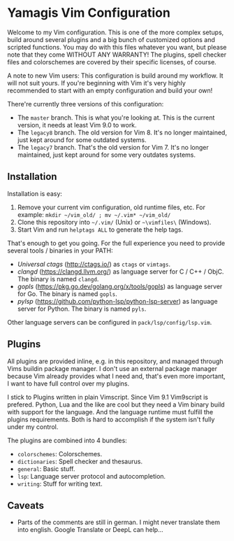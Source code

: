 # Yamagis Vim Configuration

Welcome to my Vim configuration. This is one of the more complex setups,
build around several plugins and a big bunch of customized options and
scripted functions. You may do with this files whatever you want, but
please note that they come WITHOUT ANY WARRANTY! The plugins, spell
checker files and colorschemes are covered by their specific licenses,
of course.

A note to new Vim users: This configuration is build around my workflow.
It will not suit yours. If you're beginning with Vim it's very highly
recommended to start with an empty configuration and build your own!

There're currently three versions of this configuration:

* The `master` branch. This is what you're looking at. This is the
  current version, it needs at least Vim 9.0 to work.
* The `legacy8` branch. The old version for Vim 8. It's no longer
  maintained, just kept around for some outdated systems.
* The `legacy7` branch. That's the old version for Vim 7. It's no longer
  maintained, just kept around for some very outdates systems.


## Installation

Installation is easy:

1. Remove your current vim configuration, old runtime files, etc. For
   example: `mkdir ~/vim_old/ ; mv ~/.vim* ~/vim_old/`
2. Clone this repository into `~/.vim/` (Unix) or `~\vimfiles\`
   (Windows).
3. Start Vim and run `helptags ALL` to generate the help tags.

That's enough to get you going. For the full experience you need to
provide several tools / binaries in your PATH:

* *Universal ctags* (http://ctags.io/) as `ctags` or `vimtags`.
* *clangd* (https://clangd.llvm.org/) as language server for C / C++ /
  ObjC. The binary is named `clangd`.
* *gopls* (https://pkg.go.dev/golang.org/x/tools/gopls) as language
  server for Go. The binary is named `gopls`.
* *pylsp* (https://github.com/python-lsp/python-lsp-server) as
  language server for Python. The binary is named `pyls`.

Other language servers can be configured in `pack/lsp/config/lsp.vim`.


## Plugins

All plugins are provided inline, e.g. in this repository, and managed
through Vims buildin package manager. I don't use an external package
manager because Vim already provides what I need and, that's even more
important, I want to have full control over my plugins.

I stick to Plugins written in plain Vimscript. Since Vim 9.1 Vim9script
is prefered. Python, Lua and the like are cool but they need a Vim
binary build with support for the language.  And the language runtime
must fulfill the plugins requirements. Both is hard to accomplish if the
system isn't fully under my control.

The plugins are combined into 4 bundles:

* `colorschemes`: Colorschemes.
* `dictionaries`: Spell checker and thesaurus.
* `general`: Basic stuff.
* `lsp`: Language server protocol and autocompletion.
* `writing`: Stuff for writing text.


## Caveats

* Parts of the comments are still in german. I might never translate
  them into english. Google Translate or DeepL can help...
